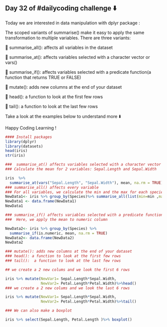 ## Day 32 of #dailycoding challenge ⬇️

Today we are interested in data manipulation with dplyr package :

The scoped variants of summarise() make it easy to apply the same transformation to multiple variables. There are three variants:

🔹 summarise_all(): affects all variables in the dataset

🔹 summarise_at(): affects variables selected with a character vector or vars()

🔹 summarise_if(): affects variables selected with a predicate function(a function that returns TRUE or FALSE)

🔹 mutate(): adds new columns at the end of your dataset

🔹 head(): a function to look at the first few rows

🔹 tail(): a function to look at the last few rows

Take a look at the examples below to understand more ⬇️

Happy Coding Learning !

``` r
#### Install packages
library(dplyr)
library(datasets)
head(iris)
str(iris)

###  summarise_at() affects variables selected with a character vector or vars()
### Calculate the mean for 2 variables: Sepal.Length and Sepal.Width

iris  %>% 
  summarise_at(vars("Sepal.Length", "Sepal.Width"), mean, na.rm = TRUE) 
### summarise_all() affects every variable
### For all variables, we calculate the min and the max for each species. The new variables includes the function name.
NewData1<- iris %>% group_by(Species)%>% summarise_all(list(min=min ,max=max)) 
NewData1 <- data.frame(NewData1)
NewData1

### summarise_if() affects variables selected with a predicate function(a function that returns TRUE or FALSE)
###  Here, we apply the mean to numeric column

NewData2<- iris %>% group_by(Species) %>%
  summarise_if(is.numeric, mean, na.rm = TRUE)
NewData2<- data.frame(NewData2)
NewData2

### mutate(): adds new columns at the end of your dataset
### head(): a function to look at the first few rows
### tail():  a function to look at the last few rows

## we create a 2 new colums and we look the first 6 rows

iris %>% mutate(NewVar1= Sepal.Length*Sepal.Width,
                NewVar2= Petal.Length*Petal.Width)%>%head() 
### we create a 2 new colums and we look the last 6 rows

iris %>% mutate(NewVar1= Sepal.Length*Sepal.Width,
                NewVar2= Petal.Length*Petal.Width)%>%tail()

### We can also make a boxplot 

iris %>% select(Sepal.Length, Petal.Length )%>% boxplot()
```
